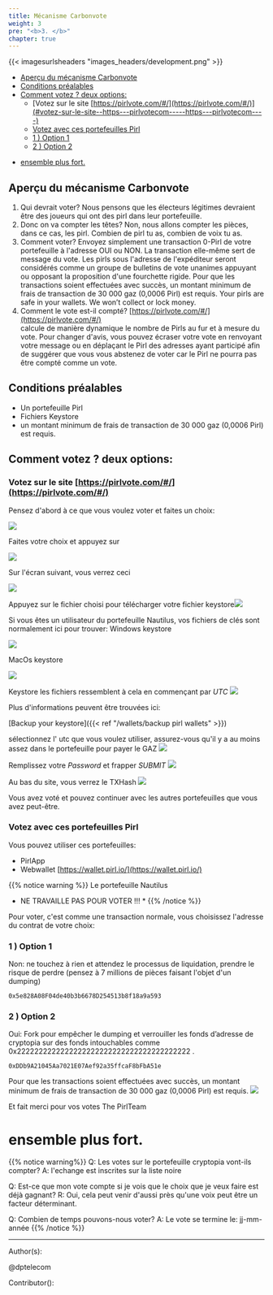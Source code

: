 ```yaml
---
title: Mécanisme Carbonvote
weight: 3
pre: "<b>3. </b>"
chapter: true
---
```


{{< imagesurlsheaders "images_headers/development.png" >}}

* [Aperçu du mécanisme Carbonvote](#aper-u-du-m-canisme-carbonvote)
* [Conditions préalables](#conditions-pr-alables)
* [Comment votez ? deux options:](#comment-votez---deux-options-)
  + [Votez sur le site [https://pirlvote.com/#/](https://pirlvote.com/#/)](#votez-sur-le-site--https---pirlvotecom-----https---pirlvotecom----)
  + [Votez avec ces portefeuilles Pirl](#votez-avec-ces-portefeuilles-pirl)
  + [1 ) Option 1](#1---option-1)
  + [2 ) Option 2](#2---option-2)
- [ensemble plus fort.](#ensemble-plus-fort)

## Aperçu du mécanisme Carbonvote

1) Qui devrait voter?
Nous pensons que les électeurs légitimes devraient être des joueurs qui ont des pirl dans leur portefeuille.
2) Donc on va compter les têtes?
Non, nous allons compter les pièces, dans ce cas, les pirl. Combien de pirl tu as, combien de voix tu as.  
3) Comment voter?
Envoyez simplement une transaction 0-Pirl de votre portefeuille à l'adresse OUI ou NON. La transaction elle-même sert de message du vote. Les pirls sous l'adresse de l'expéditeur seront considérés comme un groupe de bulletins de vote unanimes appuyant ou opposant la proposition d'une fourchette rigide. Pour que les transactions soient effectuées avec succès, un montant minimum de frais de transaction de 30 000 gaz (0,0006 Pirl) est requis.
Your pirls are safe in your wallets. We won’t collect or lock money.  
4) Comment le vote est-il compté?
[https://pirlvote.com/#/](https://pirlvote.com/#/)  
calcule de manière dynamique le nombre de Pirls  au fur et à mesure du vote.
Pour changer d'avis, vous pouvez écraser votre vote en renvoyant votre message ou en déplaçant le Pirl des adresses ayant participé afin de suggérer que vous vous abstenez de voter car le Pirl ne pourra pas être compté comme un vote.

## Conditions préalables

- Un portefeuille Pirl
- Fichiers Keystore
- un montant minimum de frais de transaction de 30 000 gaz (0,0006 Pirl) est requis.

## Comment votez ? deux options:

### Votez sur le site [https://pirlvote.com/#/](https://pirlvote.com/#/)  

Pensez d'abord à ce que vous voulez voter et faites un choix:

![](https://pirl.live/ipfs/QmPmjCSwnpnU7yaXradvQJq51LZhoeZiLheffZ4GU4ij75)

Faites votre choix et appuyez sur

![](https://pirl.live/ipfs/QmbbgZMrLRvtKN5L15jSaqwxJ2WUHEuFuu4MBxcW9J31Th)

Sur l'écran suivant, vous verrez ceci

![](https://pirl.live/ipfs/QmePUGmodyFUf6FgLWrT92cm8S8s4r8ARYvU3t4ns5nMDU)

Appuyez sur le fichier choisi pour télécharger votre fichier keystore![](https://pirl.live/ipfs/QmaA9KDPV4TA2Z2FDd5WVRCLESkXDznB1xbCDnLjuL8y2N)  

Si vous êtes un utilisateur du portefeuille Nautilus, vos fichiers de clés sont normalement ici pour trouver:
Windows keystore

![](https://pirl.live/ipfs/Qmbgngc8SFTPXA6i2E8sh4XDXozCKQCU4gRnm5Fw3AWEep)

MacOs keystore

![](https://pirl.live/ipfs/QmdyRveKT2XcbguxKVpFr8U3xH1v4awtfamn11LeKn1tBj)

Keystore les fichiers ressemblent à cela en commençant par  *UTC*   ![](https://pirl.live/ipfs/QmPxCotuSsSk5ZTBXDVS4c8sDn1aS1vUhrZtA1QQXendFF)

Plus d'informations peuvent être trouvées ici:

[Backup your keystore]({{< ref "/wallets/backup pirl wallets" >}})  

sélectionnez l' utc que vous voulez utiliser, assurez-vous qu'il y a au moins assez dans le portefeuille pour payer le GAZ ![](https://pirl.live/ipfs/Qmezp1Aqex56ji21gYox1xeo6txyLZGsBxhe4q5yXoUQ6P)

Remplissez votre *Password* et frapper *SUBMIT*    ![](https://pirl.live/ipfs/Qmezp1Aqex56ji21gYox1xeo6txyLZGsBxhe4q5yXoUQ6P)

Au bas du site, vous verrez le TXHash  ![](https://pirl.live/ipfs/QmbMM2JGgbiFPZGGaaqxLG3ic9xLFuUzqYBxAKp2b2Agu6)

Vous avez voté et pouvez continuer avec les autres portefeuilles que vous avez peut-être.

### Votez avec ces portefeuilles Pirl

Vous pouvez utiliser ces portefeuilles:
- PirlApp  
- Webwallet [https://wallet.pirl.io/](https://wallet.pirl.io/)  

{{% notice warning %}}
Le portefeuille Nautilus
* NE TRAVAILLE PAS POUR VOTER !!! *
{{% /notice %}}

Pour voter, c'est comme une transaction normale, vous choisissez l'adresse du contrat de votre choix:

### 1 ) Option 1

Non: ne touchez à rien et attendez le processus de liquidation,
prendre le risque de perdre  (pensez à 7 millions de pièces faisant l'objet d'un dumping)

```
0x5e828A08F04de40b3b6678D254513b8f18a9a593  
```

### 2 ) Option 2

Oui: Fork pour empêcher le dumping et verrouiller les fonds d’adresse de cryptopia sur des fonds intouchables comme 0x2222222222222222222222222222222222222222 .

```
0xDDb9A21045Aa7021E07Aef92a35ffcaF8bFbA51e
```

Pour que les transactions soient effectuées avec succès, un montant minimum de frais de transaction de 30 000 gaz (0,0006 Pirl) est requis.
![](https://pirl.live/ipfs/QmSogyYjufBmnXnRDWQ6xErY6eTV4v8dPRhn334qboTKco)

Et fait merci pour vos votes
The PirlTeam
# ensemble plus fort.

{{% notice warning%}}
Q: Les votes sur le portefeuille cryptopia vont-ils compter?
A: l'echange est inscrites sur la liste noire

Q: Est-ce que mon vote compte si je vois que le choix que je veux faire est déjà gagnant?
R: Oui, cela peut venir d'aussi près qu'une voix peut être un facteur déterminant.

Q: Combien de temps pouvons-nous voter?
A: Le vote se termine le: jj-mm-année
{{% /notice %}}  

---
Author(s):

@dptelecom

Contributor():

